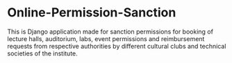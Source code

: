 # Online-Permission-Sanction
This is Django application made for sanction permissions for booking of lecture halls, auditorium, labs, event permissions and reimbursement requests from respective authorities by different cultural clubs and technical societies of the institute.
